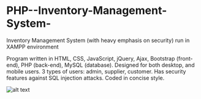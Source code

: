 # PHP--Inventory-Management-System-
Inventory Management System (with heavy emphasis on security) 
run in XAMPP environment

Program written in HTML, CSS, JavaScript, jQuery, Ajax, Bootstrap (front-end), PHP (back-end), MySQL (database). 
Designed for both desktop, and mobile users.
3 types of users: admin, supplier, customer. 
Has security features against SQL injection attacks.
Coded in concise style.

![alt text](screenshots/Sub.png "login")
